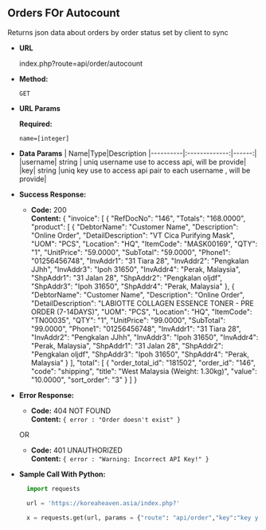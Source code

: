 **Orders FOr Autocount**
----
  Returns json data about orders by order status set by client to sync

* **URL**

  index.php?route=api/order/autocount

* **Method:**

  `GET`
  
*  **URL Params**

   **Required:**
 
   `name=[integer]`

* **Data Params**
  | Name|Type|Description
  |----------|:-------------:|------:|
  |username| string | uniq username use to access api, will be provide|
  |key| string |uniq key  use to access api pair to each username , will be provide|

* **Success Response:**

  * **Code:** 200 <br />
    **Content:** {
    "invoice": [
        {
            "RefDocNo": "146",
            "Totals": "168.0000",
            "product": [
                {
                    "DebtorName": "Customer Name",
                    "Description": "Online Order",
                    "DetailDescription": "VT Cica Purifying Mask",
                    "UOM": "PCS",
                    "Location": "HQ",
                    "ItemCode": "MASK00169",
                    "QTY": "1",
                    "UnitPrice": "59.0000",
                    "SubTotal": "59.0000",
                    "Phone1": "01256456748",
                    "InvAddr1": "31 Tiara 28",
                    "InvAddr2": "Pengkalan JJhh",
                    "InvAddr3": "Ipoh 31650",
                    "InvAddr4": "Perak, Malaysia",
                    "ShpAddr1": "31 Jalan 28",
                    "ShpAddr2": "Pengkalan oljdf",
                    "ShpAddr3": "Ipoh 31650",
                    "ShpAddr4": "Perak, Malaysia"
                },
                {
                    "DebtorName": "Customer Name",
                    "Description": "Online Order",
                    "DetailDescription": "LABIOTTE COLLAGEN ESSENCE TONER - PRE ORDER (7-14DAYS)",
                    "UOM": "PCS",
                    "Location": "HQ",
                    "ItemCode": "TN00035",
                    "QTY": "1",
                    "UnitPrice": "99.0000",
                    "SubTotal": "99.0000",
                    "Phone1": "01256456748",
                    "InvAddr1": "31 Tiara 28",
                    "InvAddr2": "Pengkalan JJhh",
                    "InvAddr3": "Ipoh 31650",
                    "InvAddr4": "Perak, Malaysia",
                    "ShpAddr1": "31 Jalan 28",
                    "ShpAddr2": "Pengkalan oljdf",
                    "ShpAddr3": "Ipoh 31650",
                    "ShpAddr4": "Perak, Malaysia"
                }
            ],
            "total": [
                {
                    "order_total_id": "181502",
                    "order_id": "146",
                    "code": "shipping",
                    "title": "West Malaysia  (Weight: 1.30kg)",
                    "value": "10.0000",
                    "sort_order": "3"
                }
            ]
        }

 
* **Error Response:**

  * **Code:** 404 NOT FOUND <br />
    **Content:** `{ error : "Order doesn't exist" }`

  OR

  * **Code:** 401 UNAUTHORIZED <br />
    **Content:** `{ error : "Warning: Incorrect API Key!" }`

* **Sample Call With Python:**

  ```Python
    import requests

    url = 'https://koreaheaven.asia/index.php?'

    x = requests.get(url, params = {"route": "api/order","key":"key you get","name": "username"})
  ```
